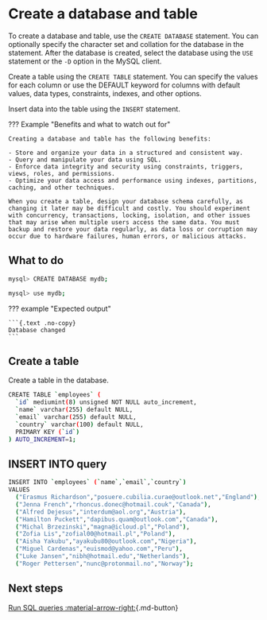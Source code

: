 # Create a database and table

To create a database and table, use the `CREATE DATABASE` statement. You can optionally specify the character set and collation for the database in the statement. After the database is created, select the database using the `USE` statement or the `-D` option in the MySQL client. 

Create a table using the `CREATE TABLE` statement. You can specify the values for each column or use the DEFAULT keyword for columns with default values, data types, constraints, indexes, and other options. 

Insert data into the table using the `INSERT` statement. 

??? Example "Benefits and what to watch out for"

    Creating a database and table has the following benefits:

    - Store and organize your data in a structured and consistent way.
    - Query and manipulate your data using SQL.
    - Enforce data integrity and security using constraints, triggers, views, roles, and permissions.
    - Optimize your data access and performance using indexes, partitions, caching, and other techniques.

    When you create a table, design your database schema carefully, as changing it later may be difficult and costly. You should experiment with concurrency, transactions, locking, isolation, and other issues that may arise when multiple users access the same data. You must backup and restore your data regularly, as data loss or corruption may occur due to hardware failures, human errors, or malicious attacks.

## What to do


```{.bash data-prompt="mysql>"}
mysql> CREATE DATABASE mydb;
```

```{.bash data-prompt="mysql>"}
mysql> use mydb;
```

??? example "Expected output"

    ```{.text .no-copy}
    Database changed
    ```

## Create a table

Create a table in the database.

```{.bash data-prompt="mysql>"}
CREATE TABLE `employees` (
  `id` mediumint(8) unsigned NOT NULL auto_increment,
  `name` varchar(255) default NULL,
  `email` varchar(255) default NULL,
  `country` varchar(100) default NULL,
  PRIMARY KEY (`id`)
) AUTO_INCREMENT=1;
```

## INSERT INTO query

```{.bash data-prompt="mysql>"}
INSERT INTO `employees` (`name`,`email`,`country`)
VALUES
  ("Erasmus Richardson","posuere.cubilia.curae@outlook.net","England"),
  ("Jenna French","rhoncus.donec@hotmail.couk","Canada"),
  ("Alfred Dejesus","interdum@aol.org","Austria"),
  ("Hamilton Puckett","dapibus.quam@outlook.com","Canada"),
  ("Michal Brzezinski","magna@icloud.pl","Poland"),
  ("Zofia Lis","zofial00@hotmail.pl","Poland"),
  ("Aisha Yakubu","ayakubu80@outlook.com","Nigeria"),
  ("Miguel Cardenas","euismod@yahoo.com","Peru"),
  ("Luke Jansen","nibh@hotmail.edu","Netherlands"),
  ("Roger Pettersen","nunc@protonmail.no","Norway");
```

## Next steps

[Run SQL queries :material-arrow-right:](quickstart-queries.md){.md-button}